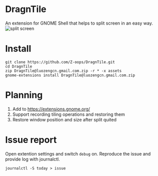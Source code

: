 # DragnTile
An extension for GNOME Shell that helps to split screen in an easy way.
![split screen](https://github.com/Z-oops/DragnTile/blob/main/assets/split%20screen.gif)

# Install
```shell
git clone https://github.com/Z-oops/DragnTile.git
cd DragnTile
zip DragnTile@luozengcn.gmail.com.zip -r * -x assets
gnome-extensions install DragnTile@luozengcn.gmail.com.zip
```

# Planning
1. Add to https://extensions.gnome.org/
2. Support recording tiling operations and restoring them
3. Restore window position and size after split quited

# Issue report
Open extention settings and switch `debug` on. Reproduce the issue and provide log with journalctl.
```shell
journalctl -S today > issue
```
